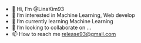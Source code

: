 - 👋 Hi, I’m @LinaKim93
- 👀 I’m interested in Machine Learning, Web develop
- 🌱 I’m currently learning Machine Learning
- 💞️ I’m looking to collaborate on ...
- 📫 How to reach me release93@gmail.com

<!---
LinaKim93/LinaKim93 is a ✨ special ✨ repository because its `README.md` (this file) appears on your GitHub profile.
You can click the Preview link to take a look at your changes.
--->
